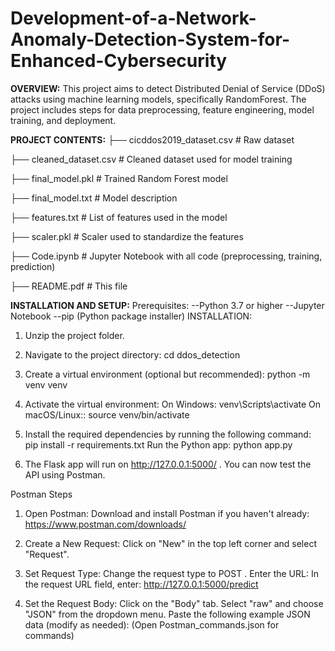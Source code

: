 # Development-of-a-Network-Anomaly-Detection-System-for-Enhanced-Cybersecurity
**OVERVIEW:** This project aims to detect Distributed Denial of Service (DDoS) attacks using machine learning models, specifically RandomForest. The project includes steps for data preprocessing, feature engineering, model training, and deployment.

**PROJECT CONTENTS:**
├── cicddos2019_dataset.csv # Raw dataset

├── cleaned_dataset.csv # Cleaned dataset used for model training

├── final_model.pkl # Trained Random Forest model

├── final_model.txt # Model description

├── features.txt # List of features used in the model

├── scaler.pkl # Scaler used to standardize the features

├── Code.ipynb # Jupyter Notebook with all code (preprocessing,
training, prediction)

├── README.pdf # This file

**INSTALLATION AND SETUP:**
Prerequisites:
--Python 3.7 or higher
--Jupyter Notebook
--pip (Python package installer)
INSTALLATION:
1. Unzip the project folder.
2. Navigate to the project directory:
cd ddos_detection
3. Create a virtual environment (optional but recommended):
   python -m venv venv 
4. Activate the virtual environment:
On Windows:
venv\Scripts\activate
On macOS/Linux::
source venv/bin/activate

5. Install the required dependencies by running the following command:
pip install -r requirements.txt
Run the Python app:
python app.py

6. The Flask app will run on http://127.0.0.1:5000/ . You can now test the API using
Postman.

Postman Steps
1. Open Postman:
Download and install Postman if you haven't already:
https://www.postman.com/downloads/

3. Create a New Request:
Click on "New" in the top left corner and select "Request".

4. Set Request Type:
Change the request type to POST .
Enter the URL:
In the request URL field, enter: http://127.0.0.1:5000/predict

5. Set the Request Body:
Click on the "Body" tab.
Select "raw" and choose "JSON" from the dropdown menu.
Paste the following example JSON data (modify as needed): (Open Postman_commands.json for commands)
